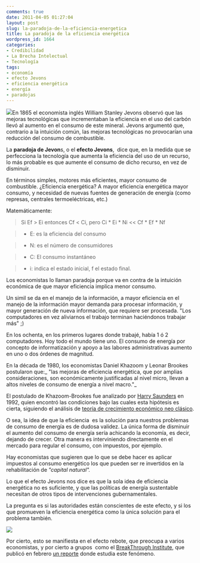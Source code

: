 ```yaml
---
comments: true
date: 2011-04-05 01:27:04
layout: post
slug: la-paradoja-de-la-eficiencia-energetica
title: La paradoja de la eficiencia energética
wordpress_id: 1664
categories:
- Credibilidad
- La Brecha Intelectual
- Tecnología
tags:
- economía
- efecto Jevons
- eficiencia energética
- energía
- paradojas
---
```


[![](http://www.lnds.net/blog/wp-content/uploads/2011/04/William_Stanley_Jevons-150x150.jpg)](http://www.lnds.net/blog/wp-content/uploads/2011/04/William_Stanley_Jevons.jpg)En 1865 el economista inglés William Stanley Jevons observó que las mejoras tecnológicas que incrementaban la eficiencia en el uso del carbón llevó al aumento en el consumo de este mineral. Jevons argumentó que, contrario a la intuición común, las mejoras tecnológicas no provocarían una reducción del consumo de combustible.

La **paradoja de Jevon**s, o el **efecto Jevons**,  dice que, en la medida que se perfecciona la tecnología que aumenta la eficiencia del uso de un recurso, lo más probable es que aumente el consumo de dicho recurso, en vez de disminuir.

En términos simples, motores más eficientes, mayor consumo de combustible. ¿Eficiencia energética? A mayor eficiencia energética mayor consumo, y necesidad de nuevas fuentes de generación de energía (como represas, centrales termoeléctricas, etc.)

Matemáticamente:


> Si Ef > Ei entonces Cf < Ci, pero Ci * Ei * Ni << Cf * Ef * Nf

> 
> 
	
>   * E: es la eficiencia del consumo
> 
	
>   * N: es el número de consumidores
> 
	
>   * C: El consumo instantáneo
> 
	
>   * i: indica el estado inicial, f el estado final.
> 




Los economistas lo llaman paradoja porque va en contra de la intuición económica de que mayor eficiencia implica menor consumo.

Un simil se da en el manejo de la información, a mayor eficiencia en el manejo de la información mayor demanda para procesar información, y mayor generación de nueva información, que requiere ser procesada. "Los computadores en vez aliviarnos el trabajo terminan haciéndonos trabajar más" ;)

En los ochenta, en los primeros lugares donde trabajé, había 1 ó 2 computadores. Hoy todo el mundo tiene uno. El consumo de energía por concepto de informatización y apoyo a las labores administrativas aumento en uno o dos órdenes de magnitud.

En la década de 1980, los economistas Daniel Khazoom y Leonar Brookes postularon que:_ "las mejoras de eficiencia energética, que por amplias consideraciones, son económicamente justificadas al nivel micro, llevan a altos niveles de consumo de energía a nivel macro."_

El postulado de Khazoom-Brookes fue analizado por [Harry Saunders](http://www.allbusiness.com/utilities/339669-1.html) en 1992, quien encontró las condiciones bajo las cuales esta hipótesis es cierta, siguiendo el análisis de [teoría de crecimiento económico neo clásico](http://es.wikipedia.org/wiki/Modelo_de_crecimiento_de_Solow).

O sea, la idea de que la eficiencia  es la solución para nuestros problemas de consumo de energía es de dudosa validez. La única forma de disminuir el aumento del consumo de energía sería achicando la economía, es decir, dejando de crecer. Otra manera es interviniendo directamente en el mercado para regular el consumo, con impuestos, por ejemplo.

Hay economistas que sugieren que lo que se debe hacer es aplicar impuestos al consumo energético los que pueden ser re invertidos en la rehabilitación de _"capital natural"._

Lo que el efecto Jevons nos dice es que la sola idea de eficiencia energética no es suficiente, y que las políticas de energía sustentable necesitan de otros tipos de intervenciones gubernamentales.

La pregunta es si las autoridades están conscientes de este efecto, y si los que promueven la eficiencia energética como la única solución para el problema también.



[![](http://www.lnds.net/blog/wp-content/uploads/2011/04/eficiencia_energetica.png)](http://www.lnds.net/blog/wp-content/uploads/2011/04/eficiencia_energetica.png)

Por cierto, esto se manifiesta en el efecto rebote, que preocupa a varios economistas, y por cierto a grupos  como el [BreakThrough Institute](http://thebreakthrough.org/index.shtml), que publicó en febrero [un reporte](http://thebreakthrough.org/blog/2011/02/new_report_how_efficiency_can.shtml) donde estudia este fenómeno.
